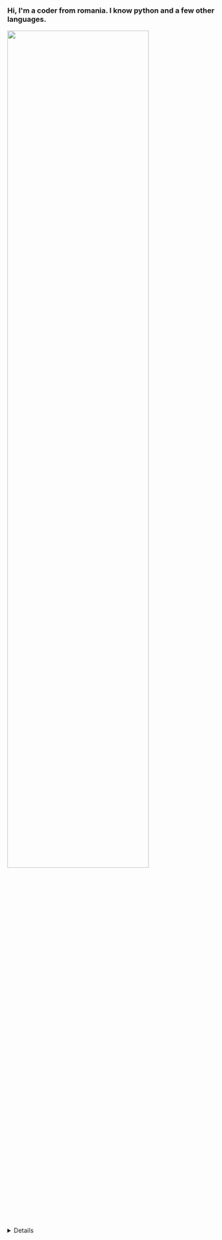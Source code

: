 ### Hi, I'm a coder from romania. I know python and a few other languages.

<img width="80%" height="70%" src="https://github-widgetbox.vercel.app/api/profile?username=tnaeso&data=followers,repositories,stars,commits&theme=darkmode">

<br clear="left">

<details>
  <p align="center">
   <h5>I'm A YouTuber and Programmer<h5>
    </a>
  </p>
</Media>

[<img src='https://cdn.jsdelivr.net/npm/simple-icons@3.0.1/icons/github.svg' alt='GitHub' height='30'>](https://github.com/tnaeso)
[<img src='https://cdn.jsdelivr.net/npm/simple-icons@3.0.1/icons/youtube.svg' alt='YouTube' height='30'>](https://www.youtube.com/@tnaeso)

